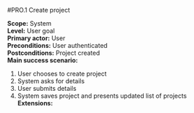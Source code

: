 #PRO.1 Create project

**Scope:** System  
**Level:** User goal  
**Primary actor:** User  
**Preconditions:** User authenticated  
**Postconditions:** Project created  
**Main success scenario:**  
1. User chooses to create project  
2. System asks for details  
3. User submits details  
4. System saves project and presents updated list of projects  
**Extensions:**  
